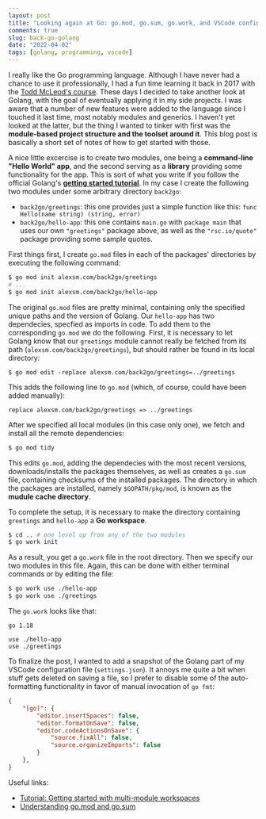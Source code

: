 ```yaml
---
layout: post
title: "Looking again at Go: go.mod, go.sum, go.work, and VSCode config"
comments: true
slug: back-go-golang
date: "2022-04-02"
tags: [golang, programming, vscode]
---
```


I really like the Go programming language. Although I have never had a chance to use it professionally, I had a fun time learning it back in 2017 with the [Todd McLeod's course](https://www.udemy.com/course/go-programming-language/). These days I decided to take another look at Golang, with the goal of eventually applying it in my side projects. I was aware that a number of new features were added to the language since I touched it last time, most notably modules and generics. I haven't yet looked at the latter, but the thing I wanted to tinker with first was the **module-based project structure and the toolset around it**. This blog post is basically a short set of notes of how to get started with those. 

A nice little excercise is to create two modules, one being a **command-line "Hello World" app**, and the second serving as a **library** providing some functionality for the app. This is sort of what you write if you follow the official Golang's [**getting started tutorial**](https://go.dev/doc/tutorial/create-module). In my case I create the following two modules under some arbitrary directory `back2go`:

 - `back2go/greetings`: this one provides just a simple function like this: `func Hello(name string) (string, error)`
 - `back2go/hello-app`: this one contains `main.go` with `package main` that uses our own `"greetings"` package above, as well as the `"rsc.io/quote"` package providing some sample quotes. 

First things first, I create `go.mod` files in each of the packages' directories by executing the following command:

```sh
$ go mod init alexsm.com/back2go/greetings
# ...
$ go mod init alexsm.com/back2go/hello-app
```

The original `go.mod` files are pretty minimal, containing only the specified unique paths and the version of Golang. Our `hello-app` has two dependecies, specfied as imports in code. To add them to the corresponding `go.mod` we do the following. First, it is necessary to let Golang know that our `greetings` module cannot really be fetched from its path (`alexsm.com/back2go/greetings`), but should rather be found in its local directory:

```
$ go mod edit -replace alexsm.com/back2go/greetings=../greetings
```

This adds the following line to `go.mod` (which, of course, could have been added manually):

```
replace alexsm.com/back2go/greetings => ../greetings
```

After we specified all local modules (in this case only one), we fetch and install all the remote dependencies:

```sh
$ go mod tidy
```

This edits `go.mod`, adding the dependecies with the most recent versions, downloads/installs the packages themselves, as well as creates a `go.sum` file, containing checksums of the installed packages. The directory in which the packages are installed, namely `$GOPATH/pkg/mod`, is known as the **mudule cache directory**.

To complete the setup, it is necessary to make the directory containing `greetings` and `hello-app` a **Go workspace**. 

```sh
$ cd .. # one level up from any of the two modules
$ go work init
```

As a result, you get a `go.work` file in the root directory. Then we specify our two modules in this file. Again, this can be done with either terminal commands or by editing the file:

```sh
$ go work use ./hello-app
$ go work use ./greetings
```

The `go.work` looks like that:

```
go 1.18

use ./hello-app
use ./greetings
```

To finalize the post, I wanted to add a snapshot of the Golang part of my VSCode configuration file (`settings.json`). It annoys me quite a bit when stuff gets deleted on saving a file, so I prefer to disable some of the auto-formatting functionality in favor of manual invocation of `go fmt`:

```json
{
    "[go]": {
        "editor.insertSpaces": false,
        "editor.formatOnSave": false,
        "editor.codeActionsOnSave": {
            "source.fixAll": false,
            "source.organizeImports": false
        }
    },
}   
```

Useful links:

 * [Tutorial: Getting started with multi-module workspaces](https://go.dev/doc/tutorial/workspaces)
 * [Understanding go.mod and go.sum](https://faun.pub/understanding-go-mod-and-go-sum-5fd7ec9bcc34)

